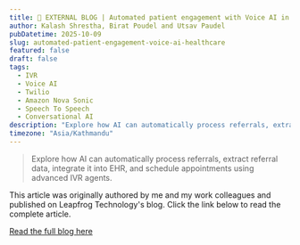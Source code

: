 ```yaml
---
title: 🔗 EXTERNAL BLOG | Automated patient engagement with Voice AI in Healthcare
author: Kalash Shrestha, Birat Poudel and Utsav Paudel
pubDatetime: 2025-10-09
slug: automated-patient-engagement-voice-ai-healthcare
featured: false
draft: false
tags:
  - IVR
  - Voice AI
  - Twilio
  - Amazon Nova Sonic
  - Speech To Speech
  - Conversational AI
description: "Explore how AI can automatically process referrals, extract referral data, integrate it into EHR, and schedule appointments using advanced IVR agents."
timezone: "Asia/Kathmandu"
---
```


> Explore how AI can automatically process referrals, extract referral data, integrate it into EHR, and schedule appointments using advanced IVR agents.

This article was originally authored by me and my work colleagues and published on Leapfrog Technology's blog. Click the link below to read the complete article.

<a href="https://www.lftechnology.com/blogs/automated-patient-engagement-voice-ai-healthcare" target="_blank" rel="noopener noreferrer">Read the full blog here</a>
